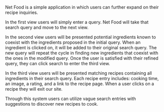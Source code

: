 Net Food is a simple application in which users can further expand on their recipe inquiries.

In the first view users will simply enter a query. Net Food will take that search query and move to the next view.

In the second view users will be presented potential ingredients known to coexist with the ingredients proposed in the initial query.
When an ingredient is clicked on, it will be added to their original search query. The new query will repeat the cycle in finding new 
ingredients that coexist with the ones in the modified query. Once the user is satisfied with their refined query, they can click search 
to enter the third view.

In the third view users will be presented matching recipes containing all ingredients in their search query. Each recipe entry includes:
cooking time, an image, a rating, and a link to the recipe page. When a user clicks on a recipe they will exit our site.

Through this system users can utilize vague search entries with suggestions to discover new recipes to cook.

